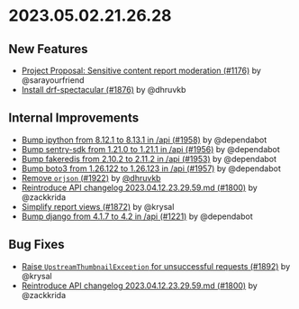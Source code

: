 # 2023.05.02.21.26.28

## New Features

- [Project Proposal: Sensitive content report moderation (#1176)](https://github.com/WordPress/openverse/pull/1176)
  by @sarayourfriend
- [Install drf-spectacular (#1876)](https://github.com/WordPress/openverse/pull/1876)
  by @dhruvkb

## Internal Improvements

- [Bump ipython from 8.12.1 to 8.13.1 in /api (#1958)](https://github.com/WordPress/openverse/pull/1958)
  by @dependabot
- [Bump sentry-sdk from 1.21.0 to 1.21.1 in /api (#1956)](https://github.com/WordPress/openverse/pull/1956)
  by @dependabot
- [Bump fakeredis from 2.10.2 to 2.11.2 in /api (#1953)](https://github.com/WordPress/openverse/pull/1953)
  by @dependabot
- [Bump boto3 from 1.26.122 to 1.26.123 in /api (#1957)](https://github.com/WordPress/openverse/pull/1957)
  by @dependabot
- [Remove `orjson` (#1922)](https://github.com/WordPress/openverse/pull/1922) by
  [@dhruvkb](https://github.com/dhruvkb)
- [Reintroduce API changelog 2023.04.12.23.29.59.md (#1800)](https://github.com/WordPress/openverse/pull/1800)
  by @zackkrida
- [Simplify report views (#1872)](https://github.com/WordPress/openverse/pull/1872)
  by @krysal
- [Bump django from 4.1.7 to 4.2 in /api (#1221)](https://github.com/WordPress/openverse/pull/1221)
  by @dependabot

## Bug Fixes

- [Raise `UpstreamThumbnailException` for unsuccessful requests (#1892)](https://github.com/WordPress/openverse/pull/1892)
  by @krysal
- [Reintroduce API changelog 2023.04.12.23.29.59.md (#1800)](https://github.com/WordPress/openverse/pull/1800)
  by @zackkrida
